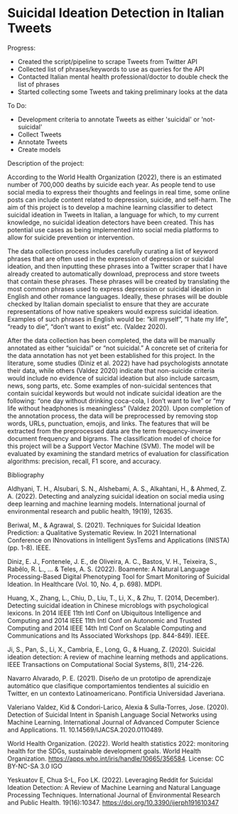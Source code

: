 # Suicidal Ideation Detection in Italian Tweets

Progress:
- Created the script/pipeline to scrape Tweets from Twitter API
- Collected list of phrases/keywords to use as queries for the API
- Contacted Italian mental health professional/doctor to double check the list of phrases
- Started collecting some Tweets and taking preliminary looks at the data

To Do:
- Development criteria to annotate Tweets as either 'suicidal' or 'not-suicidal'
- Collect Tweets
- Annotate Tweets
- Create models







Description of the project:

According to the World Health Organization (2022), there is an estimated number of 700,000 deaths by suicide each year. As people tend to use social media to express their thoughts and feelings in real time, some online posts can include content related to depression, suicide, and self-harm. The aim of this project is to develop a machine learning classifier to detect suicidal ideation in Tweets in Italian, a language for which, to my current knowledge, no suicidal ideation detectors have been created. This has potential use cases as being implemented into social media platforms to allow for suicide prevention or intervention.  

The data collection process includes carefully curating a list of keyword phrases that are often used in the expression of depression or suicidal ideation, and then inputting these phrases into a Twitter scraper that I have already created to automatically download, preprocess and store tweets that contain these phrases. These phrases will be created by translating the most common phrases used to express depression or suicidal ideation in English and other romance languages. Ideally, these phrases will be double checked by Italian domain specialist to ensure that they are accurate representations of how native speakers would express suicidal ideation. Examples of such phrases in English would be: “kill myself”, “I hate my life”, “ready to die”, “don’t want to exist” etc. (Valdez 2020). 

After the data collection has been completed, the data will be manually annotated as either “suicidal” or “not suicidal.” A concrete set of criteria for the data annotation has not yet been established for this project. In the literature, some studies (Diniz et al. 2022) have had psychologists annotate their data, while others (Valdez 2020) indicate that non-suicide criteria would include no evidence of suicidal ideation but also include sarcasm, news, song parts, etc. Some examples of non-suicidal sentences that contain suicidal keywords but would not indicate suicidal ideation are the following: “one day without drinking coca-cola, I don’t want to live” or “my life without headphones is meaningless” (Valdez 2020). Upon completion of the annotation process, the data will be preprocessed by removing stop words, URLs, punctuation, emojis, and links. The features that will be extracted from the preprocessed data are the term frequency-inverse document frequency and bigrams. The classification model of choice for this project will be a Support Vector Machine (SVM). The model will be evaluated by examining the standard metrics of evaluation for classification algorithms: precision, recall, F1 score, and accuracy.  

 

 

 

Bibliography 

Aldhyani, T. H., Alsubari, S. N., Alshebami, A. S., Alkahtani, H., & Ahmed, Z. A. (2022). Detecting and analyzing suicidal ideation on social media using deep learning and machine learning models. International journal of environmental research and public health, 19(19), 12635. 

Beriwal, M., & Agrawal, S. (2021). Techniques for Suicidal Ideation Prediction: a Qualitative Systematic Review. In 2021 International Conference on INnovations in Intelligent SysTems and Applications (INISTA) (pp. 1-8). IEEE. 

Diniz, E. J., Fontenele, J. E., de Oliveira, A. C., Bastos, V. H., Teixeira, S., Rabêlo, R. L., ... & Teles, A. S. (2022). Boamente: A Natural Language Processing-Based Digital Phenotyping Tool for Smart Monitoring of Suicidal Ideation. In Healthcare (Vol. 10, No. 4, p. 698). MDPI. 

Huang, X., Zhang, L., Chiu, D., Liu, T., Li, X., & Zhu, T. (2014, December). Detecting suicidal ideation in Chinese microblogs with psychological lexicons. In 2014 IEEE 11th Intl Conf on Ubiquitous Intelligence and Computing and 2014 IEEE 11th Intl Conf on Autonomic and Trusted Computing and 2014 IEEE 14th Intl Conf on Scalable Computing and Communications and Its Associated Workshops (pp. 844-849). IEEE. 

Ji, S., Pan, S., Li, X., Cambria, E., Long, G., & Huang, Z. (2020). Suicidal ideation detection: A review of machine learning methods and applications. IEEE Transactions on Computational Social Systems, 8(1), 214-226. 

Navarro Alvarado, P. E. (2021). Diseño de un prototipo de aprendizaje automático que clasifique comportamientos tendientes al suicidio en Twitter, en un contexto Latinoamericano. Pontificia Universidad Javeriana. 

Valeriano Valdez, Kid & Condori-Larico, Alexia & Sulla-Torres, Jose. (2020). Detection of Suicidal Intent in Spanish Language Social Networks using Machine Learning. International Journal of Advanced Computer Science and Applications. 11. 10.14569/IJACSA.2020.0110489. 

World Health Organization. (‎2022)‎. World health statistics 2022: monitoring health for the SDGs, sustainable development goals. World Health Organization. https://apps.who.int/iris/handle/10665/356584. License: CC BY-NC-SA 3.0 IGO 

Yeskuatov E, Chua S-L, Foo LK. (2022). Leveraging Reddit for Suicidal Ideation Detection: A Review of Machine Learning and Natural Language Processing Techniques. International Journal of Environmental Research and Public Health. 19(16):10347. https://doi.org/10.3390/ijerph191610347 
